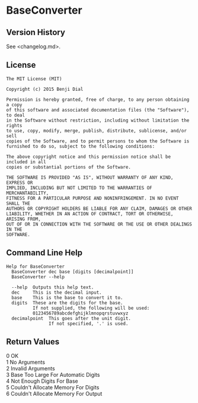 # BaseConverter
## Version History
See <changelog.md>.
## License
```
The MIT License (MIT)

Copyright (c) 2015 Benji Dial

Permission is hereby granted, free of charge, to any person obtaining a copy
of this software and associated documentation files (the "Software"), to deal
in the Software without restriction, including without limitation the rights
to use, copy, modify, merge, publish, distribute, sublicense, and/or sell
copies of the Software, and to permit persons to whom the Software is
furnished to do so, subject to the following conditions:

The above copyright notice and this permission notice shall be included in all
copies or substantial portions of the Software.

THE SOFTWARE IS PROVIDED "AS IS", WITHOUT WARRANTY OF ANY KIND, EXPRESS OR
IMPLIED, INCLUDING BUT NOT LIMITED TO THE WARRANTIES OF MERCHANTABILITY,
FITNESS FOR A PARTICULAR PURPOSE AND NONINFRINGEMENT. IN NO EVENT SHALL THE
AUTHORS OR COPYRIGHT HOLDERS BE LIABLE FOR ANY CLAIM, DAMAGES OR OTHER
LIABILITY, WHETHER IN AN ACTION OF CONTRACT, TORT OR OTHERWISE, ARISING FROM,
OUT OF OR IN CONNECTION WITH THE SOFTWARE OR THE USE OR OTHER DEALINGS IN THE
SOFTWARE.
```
## Command Line Help
```
Help for BaseConverter
  BaseConverter dec base [digits [decimalpoint]]
  BaseConverter --help

  --help  Outputs this help text.
  dec     This is the decimal input.
  base    This is the base to convert it to.
  digits  These are the digits for the base.
          If not supplied, the following will be used:
          0123456789abcdefghijklmnopqrstuvwxyz
  decimalpoint  This goes after the unit digit.
                If not specified, '.' is used.
```
## Return Values
0   OK  
1   No Arguments  
2   Invalid Arguments  
3   Base Too Large For Automatic Digits  
4   Not Enough Digits For Base  
5   Couldn't Allocate Memory For Digits  
6   Couldn't Allocate Memory For Output  
